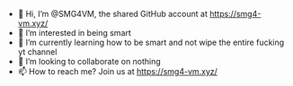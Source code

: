 - 👋 Hi, I’m @SMG4VM, the shared GitHub account at https://smg4-vm.xyz/
- 👀 I’m interested in being smart
- 🌱 I’m currently learning how to be smart and not wipe the entire fucking yt channel
- 💞️ I’m looking to collaborate on nothing
- 📫 How to reach me? Join us at https://smg4-vm.xyz/

<!---
SMG4VM/SMG4VM is a ✨ special ✨ repository because its `README.md` (this file) appears on your GitHub profile.
You can click the Preview link to take a look at your changes.
--->
